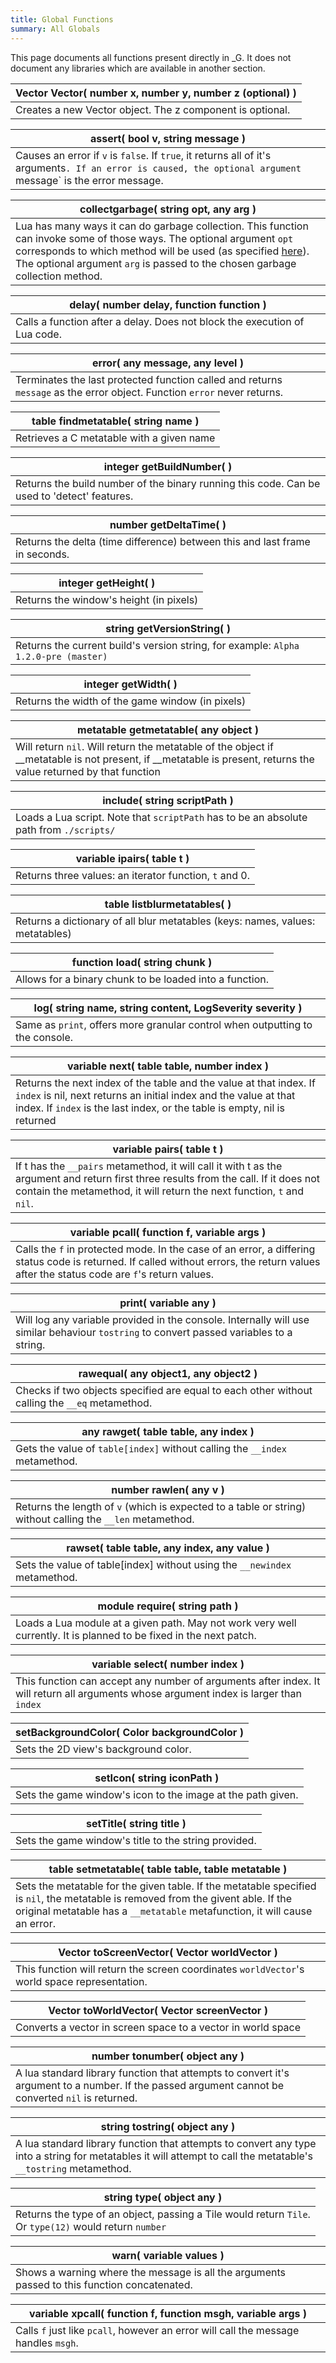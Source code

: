 ```yaml
---
title: Global Functions
summary: All Globals
---
```


This page documents all functions present directly in _G.
It does not document any libraries which are available in another section.


| **Vector** Vector( **number** x, **number** y, **number** z (optional) )  |
| ------------------- |
| Creates a new Vector object. The z component is optional. |

| assert( **bool** v, **string** message )  |
| ------------------- |
| Causes an error if `v` is `false`. If `true`, it returns all of it's arguments`. If an error is caused, the optional argument `message` is the error message. |

| collectgarbage( **string** opt, **any** arg )  |
| ------------------- |
| Lua has many ways it can do garbage collection. This function can invoke some of those ways. The optional argument `opt` corresponds to which method will be used (as specified [here](https://www.lua.org/manual/5.4/manual.html#pdf-collectgarbage)). The optional argument `arg` is passed to the chosen garbage collection method. |

| delay( **number** delay, **function** function )  |
| ------------------- |
| Calls a function after a delay. Does not block the execution of Lua code. |

| error( **any** message, **any** level )  |
| ------------------- |
| Terminates the last protected function called and returns `message` as the error object. Function `error` never returns.  |

| **table** findmetatable( **string** name )  |
| ------------------- |
| Retrieves a C metatable with a given name |

| **integer** getBuildNumber(  )  |
| ------------------- |
| Returns the build number of the binary running this code. Can be used to 'detect' features. |

| **number** getDeltaTime(  )  |
| ------------------- |
| Returns the delta (time difference) between this and last frame in seconds. |

| **integer** getHeight(  )  |
| ------------------- |
| Returns the window's height (in pixels) |

| **string** getVersionString(  )  |
| ------------------- |
| Returns the current build's version string, for example: ```Alpha 1.2.0-pre (master)``` |

| **integer** getWidth(  )  |
| ------------------- |
| Returns the width of the game window (in pixels) |

| **metatable** getmetatable( **any** object )  |
| ------------------- |
| Will return `nil`. Will return the metatable of the object if __metatable is not present, if __metatable is present, returns the value returned by that function |

| include( **string** scriptPath )  |
| ------------------- |
| Loads a Lua script. Note that `scriptPath` has to be an absolute path from `./scripts/` |

| **variable** ipairs( **table** t )  |
| ------------------- |
| Returns three values: an iterator function, `t` and 0. |

| **table** listblurmetatables(  )  |
| ------------------- |
| Returns a dictionary of all blur metatables (keys: names, values: metatables) |

| **function** load( **string** chunk )  |
| ------------------- |
| Allows for a binary chunk to be loaded into a function. |

| log( **string** name, **string** content, **LogSeverity** severity )  |
| ------------------- |
| Same as ```print```, offers more granular control when outputting to the console. |

| **variable** next( **table** table, **number** index )  |
| ------------------- |
| Returns the next index of the table and the value at that index. If `index` is nil, next returns an initial index and the value at that index. If `index` is the last index, or the table is empty, nil is returned |

| **variable** pairs( **table** t )  |
| ------------------- |
| If t has the `__pairs` metamethod, it will call it with t as the argument and return first three results from the call. If it does not contain the metamethod, it will return the next function, `t` and `nil`. |

| **variable** pcall( **function** f, **variable** args )  |
| ------------------- |
| Calls the `f` in protected mode. In the case of an error, a differing status code is returned. If called without errors, the return values after the status code are `f`'s return values. |

| print( **variable** any )  |
| ------------------- |
| Will log any variable provided in the console. Internally will use similar behaviour ```tostring``` to convert passed variables to a string. |

| rawequal( **any** object1, **any** object2 )  |
| ------------------- |
| Checks if two objects specified are equal to each other without calling the `__eq` metamethod. |

| **any** rawget( **table** table, **any** index )  |
| ------------------- |
| Gets the value of `table[index]` without calling the `__index` metamethod. |

| **number** rawlen( **any** v )  |
| ------------------- |
| Returns the length of `v` (which is expected to a table or string) without calling the `__len` metamethod. |

| rawset( **table** table, **any** index, **any** value )  |
| ------------------- |
| Sets the value of table[index] without using the `__newindex` metamethod. |

| **module** require( **string** path )  |
| ------------------- |
| Loads a Lua module at a given path. May not work very well currently. It is planned to be fixed in the next patch. |

| **variable** select( **number** index )  |
| ------------------- |
| This function can accept any number of arguments after index. It will return all arguments whose argument index is larger than `index` |

| setBackgroundColor( **Color** backgroundColor )  |
| ------------------- |
| Sets the 2D view's background color. |

| setIcon( **string** iconPath )  |
| ------------------- |
| Sets the game window's icon to the image at the path given. |

| setTitle( **string** title )  |
| ------------------- |
| Sets the game window's title to the string provided. |

| **table** setmetatable( **table** table, **table** metatable )  |
| ------------------- |
| Sets the metatable for the given table. If the metatable specified is `nil`, the metatable is removed from the givent able. If the original metatable has a `__metatable` metafunction, it will cause an error. |

| **Vector** toScreenVector( **Vector** worldVector )  |
| ------------------- |
| This function will return the screen coordinates `worldVector`'s world space representation. |

| **Vector** toWorldVector( **Vector** screenVector )  |
| ------------------- |
| Converts a vector in screen space to a vector in world space |

| **number** tonumber( **object** any )  |
| ------------------- |
| A lua standard library function that attempts to convert it's argument to a number. If the passed argument cannot be converted ```nil``` is returned. |

| **string** tostring( **object** any )  |
| ------------------- |
| A lua standard library function that attempts to convert any type into a string for metatables it will attempt to call the metatable's ```__tostring``` metamethod. |

| **string** type( **object** any )  |
| ------------------- |
| Returns the type of an object, passing a Tile would return ```Tile```.</br>Or ```type(12)``` would return ```number``` |

| warn( **variable** values )  |
| ------------------- |
| Shows a warning where the message is all the arguments passed to this function concatenated. |

| **variable** xpcall( **function** f, **function** msgh, **variable** args )  |
| ------------------- |
| Calls `f` just like `pcall`, however an error will call the message handles `msgh`. |

